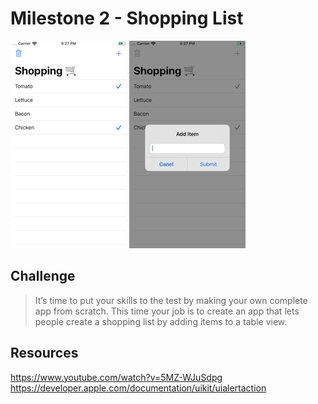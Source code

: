 # Milestone 2 - Shopping List

![App Screenshot 1](https://raw.githubusercontent.com/usrFri3ndly/100-days-of-swift/master/_milestone2/screenshot-list.png)
![App Screenshot 2](https://raw.githubusercontent.com/usrFri3ndly/100-days-of-swift/master/_milestone2/screenshot-addItem.png)

## Challenge

> It’s time to put your skills to the test by making your own complete app from scratch. This time your job is to create an app that lets people create a shopping list by adding items to a table view.

## Resources

https://www.youtube.com/watch?v=5MZ-WJuSdpg  
https://developer.apple.com/documentation/uikit/uialertaction
